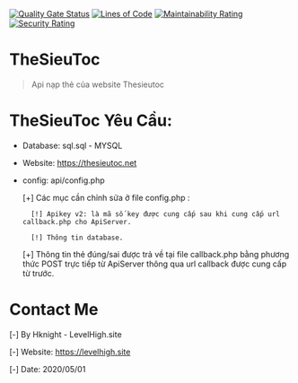 [![Quality Gate Status](https://sonarcloud.io/api/project_badges/measure?project=Hknight-official_TheSieuToc-WebApi&metric=alert_status)](https://sonarcloud.io/dashboard?id=Hknight-official_TheSieuToc-WebApi)
[![Lines of Code](https://sonarcloud.io/api/project_badges/measure?project=Hknight-official_TheSieuToc-WebApi&metric=ncloc)](https://sonarcloud.io/dashboard?id=Hknight-official_TheSieuToc-WebApi)
[![Maintainability Rating](https://sonarcloud.io/api/project_badges/measure?project=Hknight-official_TheSieuToc-WebApi&metric=sqale_rating)](https://sonarcloud.io/dashboard?id=Hknight-official_TheSieuToc-WebApi)
[![Security Rating](https://sonarcloud.io/api/project_badges/measure?project=Hknight-official_TheSieuToc-WebApi&metric=security_rating)](https://sonarcloud.io/dashboard?id=Hknight-official_TheSieuToc-WebApi)
# TheSieuToc
> Api nạp thẻ của website Thesieutoc 

# TheSieuToc Yêu Cầu:
- Database: sql.sql - MYSQL

- Website: https://thesieutoc.net

- config: api/config.php

   [+] Các mục cần chỉnh sửa ở file config.php :
   
        [!] Apikey v2: là mã số key được cung cấp sau khi cung cấp url callback.php cho ApiServer.
        
        [!] Thông tin database.
        
   [+] Thông tin thẻ đúng/sai được trả về tại file callback.php bằng phương thức POST trực tiếp từ ApiServer thông qua url callback được cung cấp từ trước.     
 
 # Contact Me
   [-] By Hknight - LevelHigh.site
   
   [-] Website: https://levelhigh.site
   
   [-] Date: 2020/05/01
   
